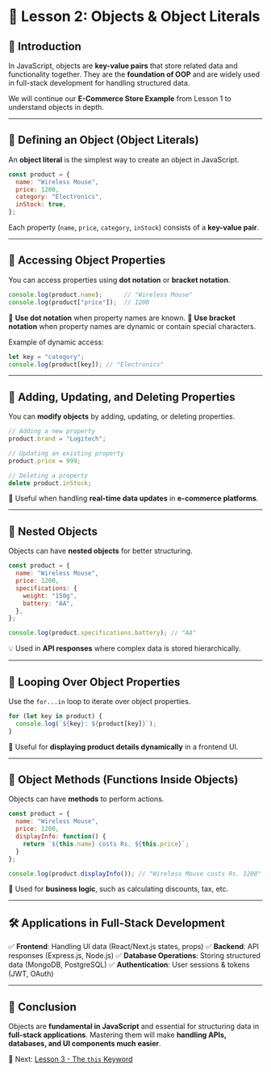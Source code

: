 # 🎯 Lesson 2: Objects & Object Literals

## 📌 Introduction
In JavaScript, objects are **key-value pairs** that store related data and functionality together. They are the **foundation of OOP** and are widely used in full-stack development for handling structured data.

We will continue our **E-Commerce Store Example** from Lesson 1 to understand objects in depth.

---

## 🏪 Defining an Object (Object Literals)
An **object literal** is the simplest way to create an object in JavaScript.

```javascript
const product = {
  name: "Wireless Mouse",
  price: 1200,
  category: "Electronics",
  inStock: true,
};
```

Each property (`name`, `price`, `category`, `inStock`) consists of a **key-value pair**.

---

## 🔹 Accessing Object Properties
You can access properties using **dot notation** or **bracket notation**.

```javascript
console.log(product.name);      // "Wireless Mouse"
console.log(product["price"]);  // 1200
```

🔹 **Use dot notation** when property names are known.
🔹 **Use bracket notation** when property names are dynamic or contain special characters.

Example of dynamic access:

```javascript
let key = "category";
console.log(product[key]); // "Electronics"
```

---

## 🔹 Adding, Updating, and Deleting Properties
You can **modify objects** by adding, updating, or deleting properties.

```javascript
// Adding a new property
product.brand = "Logitech";

// Updating an existing property
product.price = 999;

// Deleting a property
delete product.inStock;
```

🔹 Useful when handling **real-time data updates** in **e-commerce platforms**.

---

## 🔹 Nested Objects
Objects can have **nested objects** for better structuring.

```javascript
const product = {
  name: "Wireless Mouse",
  price: 1200,
  specifications: {
    weight: "150g",
    battery: "AA",
  },
};

console.log(product.specifications.battery); // "AA"
```

💡 Used in **API responses** where complex data is stored hierarchically.

---

## 🔹 Looping Over Object Properties
Use the `for...in` loop to iterate over object properties.

```javascript
for (let key in product) {
  console.log(`${key}: ${product[key]}`);
}
```

🔹 Useful for **displaying product details dynamically** in a frontend UI.

---

## 🔹 Object Methods (Functions Inside Objects)
Objects can have **methods** to perform actions.

```javascript
const product = {
  name: "Wireless Mouse",
  price: 1200,
  displayInfo: function() {
    return `${this.name} costs Rs. ${this.price}`;
  }
};

console.log(product.displayInfo()); // "Wireless Mouse costs Rs. 1200"
```

🔹 Used for **business logic**, such as calculating discounts, tax, etc.

---

## 🛠 Applications in Full-Stack Development
✅ **Frontend**: Handling UI data (React/Next.js states, props)
✅ **Backend**: API responses (Express.js, Node.js)
✅ **Database Operations**: Storing structured data (MongoDB, PostgreSQL)
✅ **Authentication**: User sessions & tokens (JWT, OAuth)

---

## 🎯 Conclusion
Objects are **fundamental in JavaScript** and essential for structuring data in **full-stack applications**. Mastering them will make **handling APIs, databases, and UI components much easier**.

🚀 Next: [Lesson 3 - The `this` Keyword](./3_This_Keyword.md)

